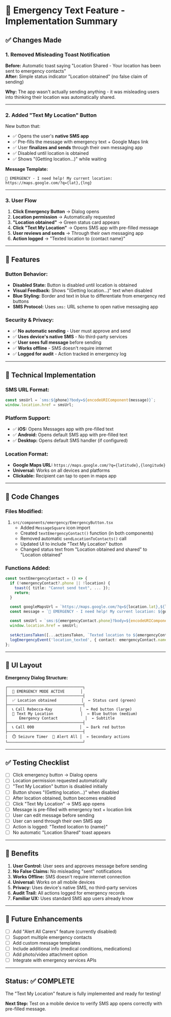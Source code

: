 # 📱 Emergency Text Feature - Implementation Summary

## ✅ Changes Made

### 1. **Removed Misleading Toast Notification**
**Before:** Automatic toast saying "Location Shared - Your location has been sent to emergency contacts"  
**After:** Simple status indicator "Location obtained" (no false claim of sending)

**Why:** The app wasn't actually sending anything - it was misleading users into thinking their location was automatically shared.

---

### 2. **Added "Text My Location" Button**
New button that:
- ✅ Opens the user's **native SMS app**
- ✅ Pre-fills the message with emergency text + Google Maps link
- ✅ User **finalizes and sends** through their own messaging app
- ✅ Disabled until location is obtained
- ✅ Shows "(Getting location...)" while waiting

**Message Template:**
```
🚨 EMERGENCY - I need help! My current location: https://maps.google.com/?q={lat},{lng}
```

---

### 3. **User Flow**

1. **Click Emergency Button** → Dialog opens
2. **Location permission** → Automatically requested
3. **"Location obtained"** → Green status card appears
4. **Click "Text My Location"** → Opens SMS app with pre-filled message
5. **User reviews and sends** → Through their own messaging app
6. **Action logged** → "Texted location to {contact name}"

---

## 🎯 Features

### Button Behavior:
- **Disabled State:** Button is disabled until location is obtained
- **Visual Feedback:** Shows "(Getting location...)" text when disabled
- **Blue Styling:** Border and text in blue to differentiate from emergency red buttons
- **SMS Protocol:** Uses `sms:` URL scheme to open native messaging app

### Security & Privacy:
- ✅ **No automatic sending** - User must approve and send
- ✅ **Uses device's native SMS** - No third-party services
- ✅ **User sees full message** before sending
- ✅ **Works offline** - SMS doesn't require internet
- ✅ **Logged for audit** - Action tracked in emergency log

---

## 📱 Technical Implementation

### SMS URL Format:
```javascript
const smsUrl = `sms:${phone}?body=${encodeURIComponent(message)}`;
window.location.href = smsUrl;
```

### Platform Support:
- ✅ **iOS:** Opens Messages app with pre-filled text
- ✅ **Android:** Opens default SMS app with pre-filled text
- ✅ **Desktop:** Opens default SMS handler (if configured)

### Location Format:
- **Google Maps URL:** `https://maps.google.com/?q={latitude},{longitude}`
- **Universal:** Works on all devices and platforms
- **Clickable:** Recipient can tap to open in maps app

---

## 🔧 Code Changes

### Files Modified:
1. `src/components/emergency/EmergencyButton.tsx`
   - Added `MessageSquare` icon import
   - Created `textEmergencyContact()` function (in both components)
   - Removed automatic `sendLocationToContacts()` call
   - Updated UI to include "Text My Location" button
   - Changed status text from "Location obtained and shared" to "Location obtained"

### Functions Added:
```typescript
const textEmergencyContact = () => {
  if (!emergencyContact?.phone || !location) {
    toast({ title: "Cannot send text", ... });
    return;
  }

  const googleMapsUrl = `https://maps.google.com/?q=${location.lat},${location.lng}`;
  const message = `🚨 EMERGENCY - I need help! My current location: ${googleMapsUrl}`;
  
  const smsUrl = `sms:${emergencyContact.phone}?body=${encodeURIComponent(message)}`;
  window.location.href = smsUrl;
  
  setActionsTaken([...actionsTaken, `Texted location to ${emergencyContact.name}`]);
  logEmergencyEvent('location_texted', { contact: emergencyContact.name, location });
};
```

---

## 🎨 UI Layout

**Emergency Dialog Structure:**
```
┌─────────────────────────────────┐
│  🚨 EMERGENCY MODE ACTIVE       │
├─────────────────────────────────┤
│  ✅ Location obtained           │  ← Status card (green)
├─────────────────────────────────┤
│  📞 Call Rebecca-Kay            │  ← Red button (large)
│  💬 Text My Location            │  ← Blue button (medium)
│     Emergency Contact            │  ← Subtitle
├─────────────────────────────────┤
│  📞 Call 000                    │  ← Dark red button
├─────────────────────────────────┤
│  ⏱️ Seizure Timer  👥 Alert All │  ← Secondary actions
└─────────────────────────────────┘
```

---

## ✅ Testing Checklist

- [ ] Click emergency button → Dialog opens
- [ ] Location permission requested automatically
- [ ] "Text My Location" button is disabled initially
- [ ] Button shows "(Getting location...)" when disabled
- [ ] After location obtained, button becomes enabled
- [ ] Click "Text My Location" → SMS app opens
- [ ] Message is pre-filled with emergency text + location link
- [ ] User can edit message before sending
- [ ] User can send through their own SMS app
- [ ] Action is logged: "Texted location to {name}"
- [ ] No automatic "Location Shared" toast appears

---

## 🚀 Benefits

1. **User Control:** User sees and approves message before sending
2. **No False Claims:** No misleading "sent" notifications
3. **Works Offline:** SMS doesn't require internet connection
4. **Universal:** Works on all mobile devices
5. **Privacy:** Uses device's native SMS, no third-party services
6. **Audit Trail:** All actions logged for emergency records
7. **Familiar UX:** Uses standard SMS app users already know

---

## 📝 Future Enhancements

- [ ] Add "Alert All Carers" feature (currently disabled)
- [ ] Support multiple emergency contacts
- [ ] Add custom message templates
- [ ] Include additional info (medical conditions, medications)
- [ ] Add photo/video attachment option
- [ ] Integrate with emergency services APIs

---

## Status: ✅ **COMPLETE**

The "Text My Location" feature is fully implemented and ready for testing!

**Next Step:** Test on a mobile device to verify SMS app opens correctly with pre-filled message.
